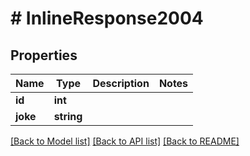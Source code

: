 # # InlineResponse2004

## Properties

Name | Type | Description | Notes
------------ | ------------- | ------------- | -------------
**id** | **int** |  | 
**joke** | **string** |  | 

[[Back to Model list]](../../README.md#documentation-for-models) [[Back to API list]](../../README.md#documentation-for-api-endpoints) [[Back to README]](../../README.md)


